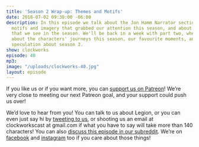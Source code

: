 ```yaml
---
title: 'Season 2 Wrap-up: Themes and Motifs'
date: 2018-07-02 09:30:00 -06:00
description: In this episode we talk about the Jon Hamm Narrator sections, about the
  motifs and imagery that grabbed our attention this season, and about the themes
  that we see in the season. We'll be back in a week with part two, where we'll talk
  about the characters' journeys this season, our favourite moments, and our wild
  speculation about season 3.
show: clockworks
episode: 40
mp3: 
image: "/uploads/clockworks-40.jpg"
layout: episode
---
```


If you like us or if you want more, you can [support us on Patreon](https://www.patreon.com/clockworkscast)! We’re very close to meeting our next Patreon goal, and your support could push us over!

We’d love to hear from you! You can talk to us about Legion, or you can even just say hi by [tweeting to us](http://www.twitter.com/clockworkscast), or shooting us an email at clockworkscast at gmail.com if what you have to say will take more than 140 characters! You can also [discuss this episode in our subreddit](https://www.reddit.com/r/Goodstuff_fm/). We’re on [facebook](http://facebook.com/clockworkscast) and [instagram](https://www.instagram.com/clockworkscast) too if you care about those things!
